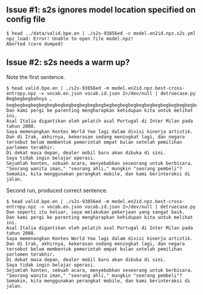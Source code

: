 
## Issue #1: s2s ignores model location specified on config file

	$ head ../data/valid.bpe.en | ./s2s-93856ed -c model.en2id.npz.s2s.yml 
	npz_load: Error! Unable to open file model.npz!
	Aborted (core dumped)




## Issue #2: s2s needs a warm up? 

Note the first sentence.


	$ head valid.bpe.en | ./s2s-93856ed -m model.en2id.npz.best-cross-entropy.npz -v vocab.en.json vocab.id.json 2>/dev/null | detruecase.py 
	Begbegbegbahnya , begbegbegbegbegbegbegbegbegbegbegbegbegbegbegbegbegbegbegbegbegbegbegbegbegbegbegbegbegbegbegbegbegbegbegbegbegbegbegbeg￭
	Dan kami pergi ke parenting mengharapkan kehidupan kita untuk melihat ini.
	Asal Italia digantikan oleh pelatih asal Portugal di Inter Milan pada tahun 2008.
	Saya memenangkan Kontes World Yoo lagi dalam divisi kinerja artistik.
	Dan di Irak, akhirnya, kekerasan sedang meningkat lagi, dan negara tersebut belum membentuk pemerintah empat bulan setelah pemilihan parlemen terakhir.
	Di dekat masa depan, dealer mobil baru akan dibuka di sini.
	Saya tidak ingin belajar operasi.
	Sejumlah konten, sebuah acara, menyebabkan seseorang untuk berbicara.
	"Seorang wanita iman," "seorang ahli," mungkin "seorang pembeli"?
	Semakin, kita menggunakan perangkat mobile, dan kami berinteraksi di jalan.


Second run, produced correct sentence.


	$ head valid.bpe.en | ./s2s-93856ed -m model.en2id.npz.best-cross-entropy.npz -v vocab.en.json vocab.id.json 2>/dev/null | detruecase.py 
	Dan seperti itu keluar, saya melakukan pekerjaan yang sangat baik.
	Dan kami pergi ke parenting mengharapkan kehidupan kita untuk melihat ini.
	Asal Italia digantikan oleh pelatih asal Portugal di Inter Milan pada tahun 2008.
	Saya memenangkan Kontes World Yoo lagi dalam divisi kinerja artistik.
	Dan di Irak, akhirnya, kekerasan sedang meningkat lagi, dan negara tersebut belum membentuk pemerintah empat bulan setelah pemilihan parlemen terakhir.
	Di dekat masa depan, dealer mobil baru akan dibuka di sini.
	Saya tidak ingin belajar operasi.
	Sejumlah konten, sebuah acara, menyebabkan seseorang untuk berbicara.
	"Seorang wanita iman," "seorang ahli," mungkin "seorang pembeli"?
	Semakin, kita menggunakan perangkat mobile, dan kami berinteraksi di jalan.